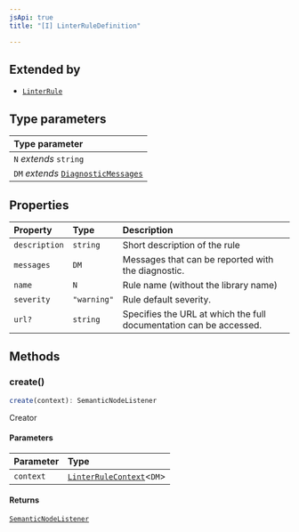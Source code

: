 ```yaml
---
jsApi: true
title: "[I] LinterRuleDefinition"

---
```

## Extended by

- [`LinterRule`](LinterRule.md)

## Type parameters

| Type parameter |
| :------ |
| `N` *extends* `string` |
| `DM` *extends* [`DiagnosticMessages`](DiagnosticMessages.md) |

## Properties

| Property | Type | Description |
| :------ | :------ | :------ |
| `description` | `string` | Short description of the rule |
| `messages` | `DM` | Messages that can be reported with the diagnostic. |
| `name` | `N` | Rule name (without the library name) |
| `severity` | `"warning"` | Rule default severity. |
| `url?` | `string` | Specifies the URL at which the full documentation can be accessed. |

## Methods

### create()

```ts
create(context): SemanticNodeListener
```

Creator

#### Parameters

| Parameter | Type |
| :------ | :------ |
| `context` | [`LinterRuleContext`](LinterRuleContext.md)<`DM`\> |

#### Returns

[`SemanticNodeListener`](../type-aliases/SemanticNodeListener.md)
